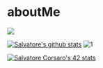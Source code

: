 # aboutMe
![](https://i.ibb.co/cX5hspF/Blue-Illustrated-Technology-General-Linked-In-Banner.png)

[![Salvatore's github stats](https://github-readme-stats.vercel.app/api?username=salvatorecorsaro&theme=blue-green)](https://github.com/anuraghazra/github-readme-stats)
![1](https://github-readme-stats.vercel.app/api/top-langs/?username=salvatorecorsaro&theme=blue-green)

[![Salvatore Corsaro's 42 stats](https://badge42.herokuapp.com/api/stats/scorsaro?privacyEmail=true)](https://github.com/salvatorecorsaro)
